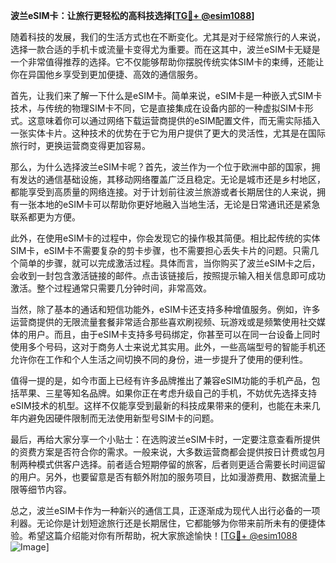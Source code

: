 **波兰eSIM卡：让旅行更轻松的高科技选择[[TG💪+ @esim1088](https://t.me/s/esim1088)]**

随着科技的发展，我们的生活方式也在不断变化。尤其是对于经常旅行的人来说，选择一款合适的手机卡或流量卡变得尤为重要。而在这其中，波兰eSIM卡无疑是一个非常值得推荐的选择。它不仅能够帮助你摆脱传统实体SIM卡的束缚，还能让你在异国他乡享受到更加便捷、高效的通信服务。

首先，让我们来了解一下什么是eSIM卡。简单来说，eSIM卡是一种嵌入式SIM卡技术，与传统的物理SIM卡不同，它是直接集成在设备内部的一种虚拟SIM卡形式。这意味着你可以通过网络下载运营商提供的eSIM配置文件，而无需实际插入一张实体卡片。这种技术的优势在于它为用户提供了更大的灵活性，尤其是在国际旅行时，更换运营商变得更加容易。

那么，为什么选择波兰eSIM卡呢？首先，波兰作为一个位于欧洲中部的国家，拥有发达的通信基础设施，其移动网络覆盖广泛且稳定。无论是城市还是乡村地区，都能享受到高质量的网络连接。对于计划前往波兰旅游或者长期居住的人来说，拥有一张本地的eSIM卡可以帮助你更好地融入当地生活，无论是日常通讯还是紧急联系都更为方便。

此外，在使用eSIM卡的过程中，你会发现它的操作极其简便。相比起传统的实体SIM卡，eSIM卡不需要复杂的剪卡步骤，也不需要担心丢失卡片的问题。只需几个简单的步骤，就可以完成激活过程。具体而言，当你购买了波兰eSIM卡之后，会收到一封包含激活链接的邮件。点击该链接后，按照提示输入相关信息即可成功激活。整个过程通常只需要几分钟时间，非常高效。

当然，除了基本的通话和短信功能外，eSIM卡还支持多种增值服务。例如，许多运营商提供的无限流量套餐非常适合那些喜欢刷视频、玩游戏或是频繁使用社交媒体的用户。而且，由于eSIM卡支持多号码绑定，你甚至可以在同一台设备上同时使用多个号码，这对于商务人士来说尤其实用。此外，一些高端型号的智能手机还允许你在工作和个人生活之间切换不同的身份，进一步提升了使用的便利性。

值得一提的是，如今市面上已经有许多品牌推出了兼容eSIM功能的手机产品，包括苹果、三星等知名品牌。如果你正在考虑升级自己的手机，不妨优先选择支持eSIM技术的机型。这样不仅能享受到最新的科技成果带来的便利，也能在未来几年内避免因硬件限制而无法使用新型号SIM卡的问题。

最后，再给大家分享一个小贴士：在选购波兰eSIM卡时，一定要注意查看所提供的资费方案是否符合你的需求。一般来说，大多数运营商都会提供按日计费或包月制两种模式供客户选择。前者适合短期停留的旅客，后者则更适合需要长时间逗留的用户。另外，也要留意是否有额外附加的服务项目，比如漫游费用、数据流量上限等细节内容。

总之，波兰eSIM卡作为一种新兴的通信工具，正逐渐成为现代人出行必备的一项利器。无论你是计划短途旅行还是长期居住，它都能够为你带来前所未有的便捷体验。希望这篇介绍能对你有所帮助，祝大家旅途愉快！[[TG💪+ @esim1088](https://t.me/s/esim1088) ![Image](https://i.postimg.cc/4NQfJmqS/Snipaste-2025-05-13-00-14-12.png)]